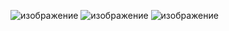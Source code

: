 ![изображение](https://user-images.githubusercontent.com/65184014/233869772-c26a1246-008f-4621-9a16-91e39bab6727.png)
![изображение](https://user-images.githubusercontent.com/65184014/233869803-e188fd9c-0c5a-4cec-8afc-5c4a6ee22302.png)
![изображение](https://user-images.githubusercontent.com/65184014/233869823-4c6faa7f-c306-481e-a968-c24f7eb90a11.png)
